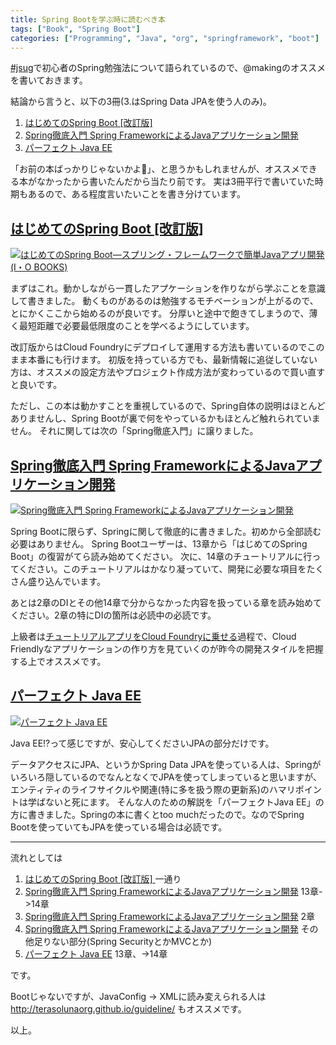 ```yaml
---
title: Spring Bootを学ぶ時に読むべき本
tags: ["Book", "Spring Boot"]
categories: ["Programming", "Java", "org", "springframework", "boot"]
---
```


[#jsug](https://jsug.doorkeeper.jp/events/52244)で初心者のSpring勉強法について語られているので、@makingのオススメを書いておきます。



結論から言うと、以下の3冊(3.はSpring Data JPAを使う人のみ)。

1. [はじめてのSpring Boot [改訂版] ](http://bit.ly/hajiboot2)
2. [Spring徹底入門 Spring FrameworkによるJavaアプリケーション開発](http://bit.ly/spring-book)
3. [パーフェクト Java EE](http://bit.ly/perfect-javaee)

「お前の本ばっかりじゃないかよ💢」、と思うかもしれませんが、オススメできる本がなかったから書いたんだから当たり前です。
実は3冊平行で書いていた時期もあるので、ある程度言いたいことを書き分けています。

## [はじめてのSpring Boot [改訂版] ](http://bit.ly/hajiboot2)

<a href="http://www.amazon.co.jp/exec/obidos/ASIN/4777519694/ikam-22/ref=nosim/" name="amazletlink" target="_blank"><img src="http://ecx.images-amazon.com/images/I/51MBlgJ0pTL._SL160_.jpg" alt="はじめてのSpring Boot―スプリング・フレームワークで簡単Javaアプリ開発 (I・O BOOKS)" style="border: none;" /></a>


まずはこれ。動かしながら一貫したアプケーションを作りながら学ぶことを意識して書きました。
動くものがあるのは勉強するモチベーションが上がるので、とにかくここから始めるのが良いです。
分厚いと途中で飽きてしまうので、薄く最短距離で必要最低限度のことを学べるようにしています。

改訂版からはCloud Foundryにデプロイして運用する方法も書いているのでこのまま本番にも行けます。
初版を持っている方でも、最新情報に追従していない方は、オススメの設定方法やプロジェクト作成方法が変わっているので買い直すと良いです。

ただし、この本は動かすことを重視しているので、Spring自体の説明はほとんどありませんし、Spring Bootが裏で何をやっているかもほとんど触れられていません。
それに関しては次の「Spring徹底入門」に譲りました。

## [Spring徹底入門 Spring FrameworkによるJavaアプリケーション開発](http://bit.ly/spring-book)

<a href="http://www.amazon.co.jp/exec/obidos/ASIN/4798142476/ikam-22/ref=nosim/" name="amazletlink" target="_blank"><img src="http://ecx.images-amazon.com/images/I/6160VVxyCcL._SL160_.jpg" alt="Spring徹底入門 Spring FrameworkによるJavaアプリケーション開発" style="border: none;" /></a>

Spring Bootに限らず、Springに関して徹底的に書きました。初めから全部読む必要はありません。
Spring Bootユーザーは、13章から「はじめてのSpring Boot」の復習がてら読み始めてください。
次に、14章のチュートリアルに行ってください。このチュートリアルはかなり凝っていて、開発に必要な項目をたくさん盛り込んでいます。

あとは2章のDIとその他14章で分からなかった内容を扱っている章を読み始めてください。2章の特にDIの箇所は必読中の必読です。

上級者は[チュートリアルアプリをCloud Foundryに乗せる](https://github.com/Pivotal-Japan/beyond-the-spring-tettei-nyumon)過程で、Cloud Friendlyなアプリケーションの作り方を見ていくのが昨今の開発スタイルを把握する上でオススメです。

## [パーフェクト Java EE](http://bit.ly/perfect-javaee)

<a href="http://www.amazon.co.jp/exec/obidos/ASIN/4774183164/ikam-22/ref=nosim/" name="amazletlink" target="_blank"><img src="http://ecx.images-amazon.com/images/I/51RVOHYy%2BXL._SL160_.jpg" alt="パーフェクト Java EE" style="border: none;" /></a>

Java EE!?って感じですが、安心してくださいJPAの部分だけです。

データアクセスにJPA、というかSpring Data JPAを使っている人は、Springがいろいろ隠しているのでなんとなくでJPAを使ってしまっていると思いますが、エンティティのライフサイクルや関連(特に多を扱う際の更新系)のハマリポイントは学ばないと死にます。
そんな人のための解説を「パーフェクトJava EE」の方に書きました。Springの本に書くとtoo muchだったので。なのでSpring Bootを使っていてもJPAを使っている場合は必読です。


----

流れとしては

1. [はじめてのSpring Boot [改訂版] ](http://bit.ly/hajiboot2) 一通り
1. [Spring徹底入門 Spring FrameworkによるJavaアプリケーション開発](http://bit.ly/spring-book) 13章->14章
1. [Spring徹底入門 Spring FrameworkによるJavaアプリケーション開発](http://bit.ly/spring-book) 2章
1. [Spring徹底入門 Spring FrameworkによるJavaアプリケーション開発](http://bit.ly/spring-book) その他足りない部分(Spring SecurityとかMVCとか)
1. [パーフェクト Java EE](http://bit.ly/perfect-javaee) 13章、->14章

です。

Bootじゃないですが、JavaConfig -> XMLに読み変えられる人は
http://terasolunaorg.github.io/guideline/
もオススメです。

以上。
